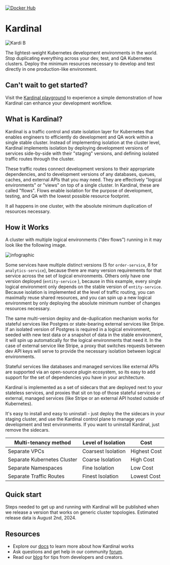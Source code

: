[![Docker Hub](https://img.shields.io/badge/dockerhub-images-important.svg?logo=docker)](https://hub.docker.com/u/kurtosistech)

# Kardinal

![Kardi B](https://kardinal.dev/_next/static/media/kardinal-orange.65ea335b.png)

The lightest-weight Kubernetes development environments in the world. Stop duplicating everything across your dev, test, and QA Kubernetes clusters. Deploy the minimum resources necessary to develop and test directly in one production-like environment.

## Can't wait to get started?

Visit the [Kardinal playground](https://github.com/kurtosis-tech/kardinal-playground/) to experience a simple demonstration of how Kardinal can enhance your development workflow.

## What is Kardinal?

Kardinal is a traffic control and state isolation layer for Kubernetes that enables engineers to efficiently do development and QA work within a single stable cluster. Instead of implementing isolation at the cluster level, Kardinal implements isolation by deploying development versions of services side-by-side with their "staging" versions, and defining isolated traffic routes through the cluster.

These traffic routes connect development versions to their appropriate dependencies, and to development versions of any databases, queues, caches, and external APIs that you may need. They are effectively "logical environments" or "views" on top of a single cluster. In Kardinal, these are called "flows". Flows enable isolation for the purpose of development, testing, and QA with the lowest possible resource footprint.

It all happens in one cluster, with the absolute minimum duplication of resources necessary.

## How it Works

A cluster with multiple logical environments (”dev flows”) running in it may look like the following image. 

![infographic](https://github.com/user-attachments/assets/343a44bc-2119-4368-a338-f27dc2271d8f)

Some services have multiple distinct versions (5 for `order-service`, 8 for `analytics-service`), because there are many version requirements for that service across the set of logical environments. Others only have one version deployed (`entity-service` ), because in this example, every single logical environment only depends on the stable version of `entity-service`. Because isolation is implemented at the level of traffic routing, you can maximally reuse shared resources, and you can spin up a new logical environment by only deploying the absolute minimum number of changes resources necessary.

The same multi-version deploy and de-duplication mechanism works for stateful services like Postgres or state-bearing external services like Stripe. If an isolated version of Postgres is required in a logical environment, seeded with new test data or a snapshot of data in the stable environment, it will spin up automatically for the logical environments that need it. In the case of external service like Stripe, a proxy that switches requests between dev API keys will serve to provide the necessary isolation between logical environments.

Stateful services like databases and managed services like external APIs are supported via an open-source plugin ecosystem, so its easy to add support for the set of dependencies you have in your architecture.

Kardinal is implemented as a set of sidecars that are deployed next to your stateless services, and proxies that sit on top of those stateful services or external, managed services (like Stripe or an external API hosted outside of Kubernetes).

It's easy to install and easy to uninstall - just deploy the the sidecars in your staging cluster, and use the Kardinal control plane to manage your development and test environments. If you want to uninstall Kardinal, just remove the sidecars.

| Multi-tenancy method       | Level of Isolation  | Cost         |
|----------------------------|---------------------|--------------|
| Separate VPCs              | Coarsest Isolation  | Highest Cost |
| Separate Kubernetes Cluster| Coarse Isolation    | High Cost    |
| Separate Namespaces        | Fine Isolation      | Low Cost     |
| Separate Traffic Routes    | Finest Isolation    | Lowest Cost  |

## Quick start

Steps needed to get up and running with Kardinal will be published when we release a version that works on generic cluster topologies. Estimated release data is August 2nd, 2024.

## Resources

- Explore our [docs](https://kardinal.dev) to learn more about how Kardinal works
- Ask questions and get help in our community [forum](https://discuss.kardinal.dev).
- Read our [blog](https://blog.kardinal.dev/) for tips from developers and creators.
